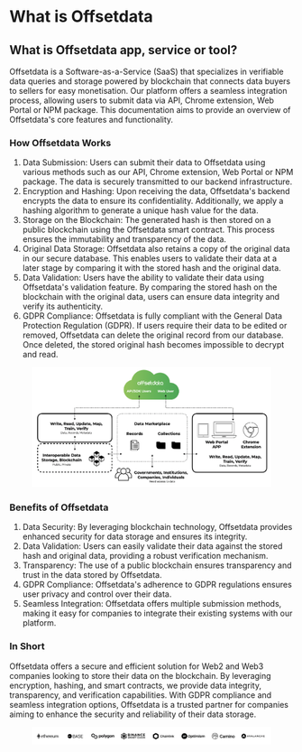 # What is Offsetdata

## What is Offsetdata app, service or tool?

Offsetdata is a Software-as-a-Service (SaaS) that specializes in verifiable data queries and storage powered by blockchain that connects data buyers to sellers for easy monetisation. Our platform offers a seamless integration process, allowing users to submit data via API, Chrome extension, Web Portal or NPM package. This documentation aims to provide an overview of Offsetdata's core features and functionality.

### How Offsetdata Works

1. Data Submission: Users can submit their data to Offsetdata using various methods such as our API, Chrome extension, Web Portal or NPM package. The data is securely transmitted to our backend infrastructure.
2. Encryption and Hashing: Upon receiving the data, Offsetdata's backend encrypts the data to ensure its confidentiality. Additionally, we apply a hashing algorithm to generate a unique hash value for the data.
3. Storage on the Blockchain: The generated hash is then stored on a public blockchain using the Offsetdata smart contract. This process ensures the immutability and transparency of the data.
4. Original Data Storage: Offsetdata also retains a copy of the original data in our secure database. This enables users to validate their data at a later stage by comparing it with the stored hash and the original data.
5. Data Validation: Users have the ability to validate their data using Offsetdata's validation feature. By comparing the stored hash on the blockchain with the original data, users can ensure data integrity and verify its authenticity.
6. GDPR Compliance: Offsetdata is fully compliant with the General Data Protection Regulation (GDPR). If users require their data to be edited or removed, Offsetdata can delete the original record from our database. Once deleted, the stored original hash becomes impossible to decrypt and read.

<figure><img src="../.gitbook/assets/image.png" alt=""><figcaption></figcaption></figure>

### Benefits of Offsetdata

1. Data Security: By leveraging blockchain technology, Offsetdata provides enhanced security for data storage and ensures its integrity.
2. Data Validation: Users can easily validate their data against the stored hash and original data, providing a robust verification mechanism.
3. Transparency: The use of a public blockchain ensures transparency and trust in the data stored by Offsetdata.
4. GDPR Compliance: Offsetdata's adherence to GDPR regulations ensures user privacy and control over their data.
5. Seamless Integration: Offsetdata offers multiple submission methods, making it easy for companies to integrate their existing systems with our platform.

### In Short

Offsetdata offers a secure and efficient solution for Web2 and Web3 companies looking to store their data on the blockchain. By leveraging encryption, hashing, and smart contracts, we provide data integrity, transparency, and verification capabilities. With GDPR compliance and seamless integration options, Offsetdata is a trusted partner for companies aiming to enhance the security and reliability of their data storage.

<figure><img src="../.gitbook/assets/image (3).png" alt=""><figcaption></figcaption></figure>
